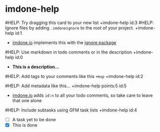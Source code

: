 imdone-help
====
#HELP: Try dragging this card to your new list +imdone-help id:3
#HELP: Ignore files by adding `.imdoneignore` to the root of your project. +imdone-help id:1
- [imdone.io](https://imdone.io) implements this with the [ignore package](https://www.npmjs.com/package/ignore)

#HELP: Use markdown in todo comments or in the description +imdone-help id:0
- **This is a description...**

#HELP: Add tags to your comments like this `+mvp` +imdone-help id:2

#HELP: Add metadata like this... +imdone-help points:5 id:5
- [imdone.io](https://imdone.io) adds `id:n` to all your todo comments, so take care to leave that one alone

#HELP: Include subtasks using GFM task lists +imdone-help id:4
- [ ] A task yet to be done
- [x] This is done

